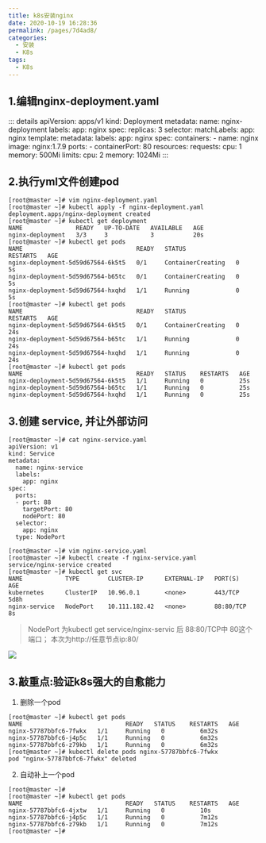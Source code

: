```yaml
---
title: k8s安装nginx
date: 2020-10-19 16:28:36
permalink: /pages/7d4ad8/
categories:
  - 安装
  - K8s
tags:
  - K8s
---
```


## 1.编辑nginx-deployment.yaml
::: details
apiVersion: apps/v1
kind: Deployment
metadata:
  name: nginx-deployment
  labels:
    app: nginx
spec:
  replicas: 3
  selector:
    matchLabels:
      app: nginx
  template:
    metadata:
      labels:
        app: nginx
    spec:
      containers:
      - name: nginx
        image: nginx:1.7.9
        ports:
        - containerPort: 80
        resources:
          requests:
            cpu: 1
            memory: 500Mi
          limits:
            cpu: 2
            memory: 1024Mi
:::

## 2.执行yml文件创建pod
  
```shell
[root@master ~]# vim nginx-deployment.yaml 
[root@master ~]# kubectl apply -f nginx-deployment.yaml
deployment.apps/nginx-deployment created
[root@master ~]# kubectl get deployment
NAME               READY   UP-TO-DATE   AVAILABLE   AGE
nginx-deployment   3/3     3            3           20s
[root@master ~]# kubectl get pods
NAME                                READY   STATUS              RESTARTS   AGE
nginx-deployment-5d59d67564-6k5t5   0/1     ContainerCreating   0          5s
nginx-deployment-5d59d67564-b65tc   0/1     ContainerCreating   0          5s
nginx-deployment-5d59d67564-hxqhd   1/1     Running             0          5s
[root@master ~]# kubectl get pods
NAME                                READY   STATUS              RESTARTS   AGE
nginx-deployment-5d59d67564-6k5t5   0/1     ContainerCreating   0          24s
nginx-deployment-5d59d67564-b65tc   1/1     Running             0          24s
nginx-deployment-5d59d67564-hxqhd   1/1     Running             0          24s
[root@master ~]# kubectl get pods
NAME                                READY   STATUS    RESTARTS   AGE
nginx-deployment-5d59d67564-6k5t5   1/1     Running   0          25s
nginx-deployment-5d59d67564-b65tc   1/1     Running   0          25s
nginx-deployment-5d59d67564-hxqhd   1/1     Running   0          25s
```

## 3.创建 service, 并让外部访问
```shell
[root@master ~]# cat nginx-service.yaml 
apiVersion: v1
kind: Service
metadata:
  name: nginx-service
  labels:
    app: nginx
spec:
  ports:
  - port: 88
    targetPort: 80
    nodePort: 80
  selector:
    app: nginx
  type: NodePort
```
```shell
[root@master ~]# vim nginx-service.yaml
[root@master ~]# kubectl create -f nginx-service.yaml
service/nginx-service created
[root@master ~]# kubectl get svc
NAME            TYPE        CLUSTER-IP      EXTERNAL-IP   PORT(S)     AGE
kubernetes      ClusterIP   10.96.0.1       <none>        443/TCP     5d8h
nginx-service   NodePort    10.111.182.42   <none>        88:80/TCP   8s
```


>NodePort 为kubectl get service/nginx-servic 后 88:80/TCP中 80这个端口；
>本次为http://任意节点ip:80/

![](https://cdn.jsdelivr.net/gh/summerking1/image@main/78.png)

## 3.敲重点:验证k8s强大的自愈能力
1. 删除一个pod
```shell
[root@master ~]# kubectl get pods 
NAME                             READY   STATUS    RESTARTS   AGE
nginx-57787bbfc6-7fwkx   1/1     Running   0          6m32s
nginx-57787bbfc6-j4p5c   1/1     Running   0          6m32s
nginx-57787bbfc6-z79kb   1/1     Running   0          6m32s
[root@master ~]# kubectl delete pods nginx-57787bbfc6-7fwkx  
pod "nginx-57787bbfc6-7fwkx" deleted
```
2. 自动补上一个pod
```shell
[root@master ~]# 
[root@master ~]# kubectl get pods 
NAME                             READY   STATUS    RESTARTS   AGE
nginx-57787bbfc6-4jxtw   1/1     Running   0          10s
nginx-57787bbfc6-j4p5c   1/1     Running   0          7m12s
nginx-57787bbfc6-z79kb   1/1     Running   0          7m12s
[root@master ~]# 
```